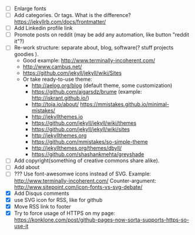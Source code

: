 * [ ] Enlarge fonts
* [ ] Add categories. Or tags. What is the difference? https://jekyllrb.com/docs/frontmatter/
* [ ] Add Linkedin profile link
* [ ] Promote posts on reddit (may be add any automation, like button "reddit it"?)
* [ ] Re-work structure: separate about, blog, software(? stuff projects goodies ).
  * Good example: http://www.terminally-incoherent.com/
  * http://www.cambus.net/
  * https://github.com/jekyll/jekyll/wiki/Sites
  * Or take ready-to-use theme:
    * http://aelog.org/blog (default theme, some customization)
    * https://github.com/aigarsdz/brume (example: http://iskrant.github.io/)
    * http://toja.io/about/ https://mmistakes.github.io/minimal-mistakes/
    * http://jekyllthemes.io
    * https://github.com/jekyll/jekyll/wiki/themes
    * https://github.com/jekyll/jekyll/wiki/sites
    * http://jekyllthemes.org
    * https://github.com/mmistakes/so-simple-theme
    * http://jekyllthemes.org/themes/dbyll/
    * https://github.com/shashankmehta/greyshade
* [ ] Add copyright(something of creative commons share alike).
* [ ] Add about
* [ ] ??? Use font-awesomwe icons instead of SVG. Example: http://www.terminally-incoherent.com/ Counter-argument: http://www.sitepoint.com/icon-fonts-vs-svg-debate/
* [x] Add Disqus comments
* [x] use SVG icon for RSS, like for github
* [x] Move RSS link to footer
* [x] Try to force usage of HTTPS on my page: https://konklone.com/post/github-pages-now-sorta-supports-https-so-use-it
